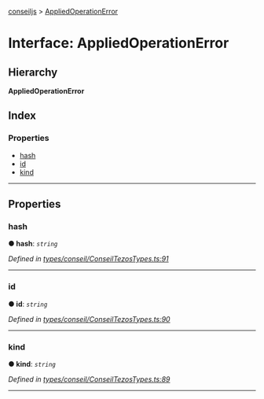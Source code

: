 [conseiljs](../README.md) > [AppliedOperationError](../interfaces/appliedoperationerror.md)

# Interface: AppliedOperationError

## Hierarchy

**AppliedOperationError**

## Index

### Properties

* [hash](appliedoperationerror.md#hash)
* [id](appliedoperationerror.md#id)
* [kind](appliedoperationerror.md#kind)

---

## Properties

<a id="hash"></a>

###  hash

**● hash**: *`string`*

*Defined in [types/conseil/ConseilTezosTypes.ts:91](https://github.com/Cryptonomic/ConseilJS/blob/2dbb08e/src/types/conseil/ConseilTezosTypes.ts#L91)*

___
<a id="id"></a>

###  id

**● id**: *`string`*

*Defined in [types/conseil/ConseilTezosTypes.ts:90](https://github.com/Cryptonomic/ConseilJS/blob/2dbb08e/src/types/conseil/ConseilTezosTypes.ts#L90)*

___
<a id="kind"></a>

###  kind

**● kind**: *`string`*

*Defined in [types/conseil/ConseilTezosTypes.ts:89](https://github.com/Cryptonomic/ConseilJS/blob/2dbb08e/src/types/conseil/ConseilTezosTypes.ts#L89)*

___

